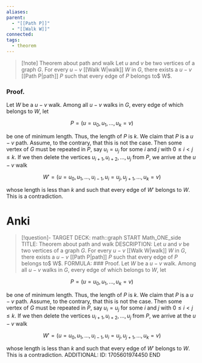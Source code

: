 ```yaml
---
aliases: 
parent:
  - "[[Path P]]"
  - "[[Walk W]]"
connected: 
tags:
  - theorem
---
```


> [!note] Theorem about path and walk
Let $u$ and $v$ be two vertices of a graph $G$. For every $u − v$ [[Walk W|walk]]  $W$ in $G,$ there exists a $u−v$ [[Path P|path]] $P$ such that every edge of $P$ belongs to$ W$.

### Proof. 
Let $W$ be a $u - v$ walk. Among all $u - v$ walks in $G$, every edge of which belongs to $W$, let

$$ P = (u = u_0, u_1, ..., u_k = v) $$

be one of minimum length. Thus, the length of $P$ is $k$. We claim that $P$ is a $u - v$ path. Assume, to the contrary, that this is not the case. Then some vertex of $G$ must be repeated in $P$, say $u_i = u_j$ for some $i$ and $j$ with $0 \leq i < j \leq k$. If we then delete the vertices $u_{i+1}, u_{i+2}, ..., u_j$ from $P$, we arrive at the $u - v$ walk

$$ W' = (u = u_0, u_1, ..., u_{i-1}, u_i = u_j, u_{j+1}, ..., u_k = v) $$

whose length is less than $k$ and such that every edge of $W'$ belongs to $W$. This is a contradiction.

# Anki
> [!question]-
TARGET DECK: math::graph
START
Math_ONE_side
TITLE: Theorem about path and walk
DESCRIPTION: Let $u$ and $v$ be two vertices of a graph $G$. For every $u − v$ [[Walk W|walk]]  $W$ in $G,$ there exists a $u−v$ [[Path P|path]] $P$ such that every edge of $P$ belongs to$ W$.
FORMULA: ### Proof. 
Let $W$ be a $u - v$ walk. Among all $u - v$ walks in $G$, every edge of which belongs to $W$, let

$$ P = (u = u_0, u_1, ..., u_k = v) $$

be one of minimum length. Thus, the length of $P$ is $k$. We claim that $P$ is a $u - v$ path. Assume, to the contrary, that this is not the case. Then some vertex of $G$ must be repeated in $P$, say $u_i = u_j$ for some $i$ and $j$ with $0 \leq i < j \leq k$. If we then delete the vertices $u_{i+1}, u_{i+2}, ..., u_j$ from $P$, we arrive at the $u - v$ walk

$$ W' = (u = u_0, u_1, ..., u_{i-1}, u_i = u_j, u_{j+1}, ..., u_k = v) $$

whose length is less than $k$ and such that every edge of $W'$ belongs to $W$. This is a contradiction.
ADDITIONAL:
ID: 1705601974450
END












